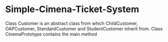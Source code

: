 # Simple-Cimena-Ticket-System
Class Customer is an abstract class from which ChildCustomer, OAPCustomer, StandardCustomer and StudentCustomer inherit from.
Class CinemaPrototype contains the main method
